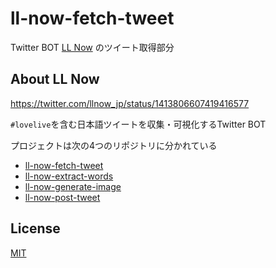 # ll-now-fetch-tweet
Twitter BOT [LL Now](https://twitter.com/LLNow_jp) のツイート取得部分

## About LL Now

https://twitter.com/llnow_jp/status/1413806607419416577

```#lovelive```を含む日本語ツイートを収集・可視化するTwitter BOT

プロジェクトは次の4つのリポジトリに分かれている
* [ll-now-fetch-tweet](https://github.com/sy-app/ll-now-fetch-tweet)
* [ll-now-extract-words](https://github.com/sy-app/ll-now-extract-words)
* [ll-now-generate-image](https://github.com/sy-app/ll-now-generate-image)
* [ll-now-post-tweet](https://github.com/sy-app/ll-now-post-tweet)

## License
[MIT](https://choosealicense.com/licenses/mit/)